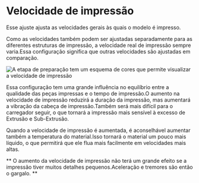 Velocidade de impressão
====
Esse ajuste ajusta as velocidades gerais às quais o modelo é impresso.

Como as velocidades também podem ser ajustadas separadamente para as diferentes estruturas de impressão, a velocidade real de impressão sempre varia.Essa configuração significa que outras velocidades são ajustadas em comparação.

![A etapa de preparação tem um esquema de cores que permite visualizar a velocidade de impressão](../../../articles/images/speed_difference.png)

Essa configuração tem uma grande influência no equilíbrio entre a qualidade das peças impressas e o tempo de impressão.O aumento na velocidade de impressão reduzirá a duração da impressão, mas aumentará a vibração da cabeça de impressão.Também será mais difícil para o carregador seguir, o que tornará a impressão mais sensível à excesso de Extrusão e Sub-Extrusão.

Quando a velocidade de impressão é aumentada, é aconselhável aumentar também a temperatura do material.Isso tornará o material um pouco mais líquido, o que permitirá que ele flua mais facilmente em velocidades mais altas.

** O aumento da velocidade de impressão não terá um grande efeito se a impressão tiver muitos detalhes pequenos.Aceleração e tremores são então o gargalo. **